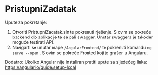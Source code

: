 # PristupniZadatak

Upute za pokretanje:
1. Otvoriti PristupniZadatak.sln te pokrenuti rješenje. S ovim se pokreće backend dio aplikacije te se pali swagger. Unutar swaggera je također moguće testirati API.
2. Navigarti se unutar mape ```/AngularFrontend/``` te pokrenuti komandu ```ng serve --open``` . S ovim se pokreće Fronted koji je grašen u Angularu.



Dodatno:
Ukoliko Angular nije instaliran pratiti upute sa sljedećeg linka: https://angular.io/guide/setup-local
